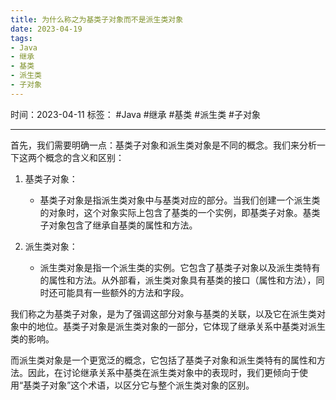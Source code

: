 ```yaml
---
title: 为什么称之为基类子对象而不是派生类对象
date: 2023-04-19
tags: 
- Java 
- 继承 
- 基类 
- 派生类 
- 子对象
---
```


时间：2023-04-11
标签： #Java #继承 #基类 #派生类 #子对象

---

首先，我们需要明确一点：基类子对象和派生类对象是不同的概念。我们来分析一下这两个概念的含义和区别：

1.  基类子对象：
    
    -   基类子对象是指派生类对象中与基类对应的部分。当我们创建一个派生类的对象时，这个对象实际上包含了基类的一个实例，即基类子对象。基类子对象包含了继承自基类的属性和方法。
2.  派生类对象：
    
    -   派生类对象是指一个派生类的实例。它包含了基类子对象以及派生类特有的属性和方法。从外部看，派生类对象具有基类的接口（属性和方法），同时还可能具有一些额外的方法和字段。

我们称之为基类子对象，是为了强调这部分对象与基类的关联，以及它在派生类对象中的地位。基类子对象是派生类对象的一部分，它体现了继承关系中基类对派生类的影响。

而派生类对象是一个更宽泛的概念，它包括了基类子对象和派生类特有的属性和方法。因此，在讨论继承关系中基类在派生类对象中的表现时，我们更倾向于使用“基类子对象”这个术语，以区分它与整个派生类对象的区别。
